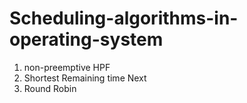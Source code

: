 # Scheduling-algorithms-in-operating-system
1. non-preemptive HPF
2. Shortest Remaining time Next
3. Round Robin
